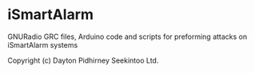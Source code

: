 # iSmartAlarm
GNURadio GRC files, Arduino code and scripts for preforming attacks on iSmartAlarm systems

Copyright (c) Dayton Pidhirney Seekintoo Ltd.
